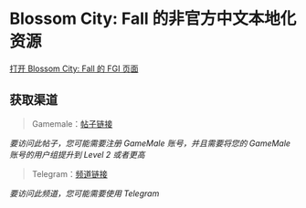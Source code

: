 # Blossom City: Fall 的非官方中文本地化资源

[打开 Blossom City: Fall 的 FGI 页面](https://furrygames.top/zh-cn/games/Blossom_City_Fall.html)

## 获取渠道

>Gamemale：[帖子链接](https://www.gamemale.com/thread-94531-1-1.html)

_要访问此帖子，您可能需要注册 GameMale 账号，并且需要将您的 GameMale 账号的用户组提升到 Level 2 或者更高_

>Telegram：[频道链接](https://t.me/BestiaGroup)

_要访问此频道，您可能需要使用 Telegram_
